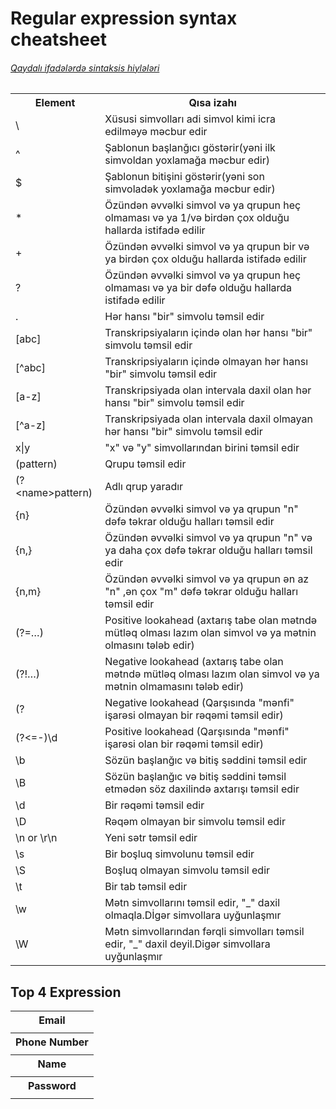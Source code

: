 # Regular expression syntax cheatsheet
###### [Qaydalı ifadələrdə sintaksis hiylələri](https://regexr.com/)

<table>
<tbody>
<tr>
<th>Element</th>
<th>Qısa izahı</th>
</tr>
<tr>
<td>\</td>
<td>Xüsusi simvolları adi simvol kimi icra edilməyə məcbur edir</td>
</tr>
<tr>
<td>^</td>
<td>Şablonun başlanğıcı göstərir(yəni ilk simvoldan yoxlamağa məcbur edir)</td>
</tr>
<tr>
<td>$</td>
<td>Şablonun bitişini göstərir(yəni son simvoladək yoxlamağa məcbur edir)</td>
</tr>
<tr>
<td>*</td>
<td>Özündən əvvəlki simvol və ya qrupun heç olmaması və ya 1/və birdən çox olduğu hallarda istifadə edilir</td>
</tr>
<tr>
<td>+</td>
<td>Özündən əvvəlki simvol və ya qrupun bir və ya birdən çox olduğu hallarda istifadə edilir</td>
</tr>
<tr>
<td>?</td>
<td>Özündən əvvəlki simvol və ya qrupun heç olmaması və ya bir dəfə olduğu hallarda istifadə edilir</td>
</tr>
<tr>
<td>.</td>
<td>Hər hansı "bir" simvolu təmsil edir</td>
</tr>
<tr>
<td>[abc]</td>
<td>Transkripsiyaların içində olan hər hansı "bir" simvolu təmsil edir</td>
</tr>
<tr>
<td>[^abc]</td>
<td>Transkripsiyaların içində olmayan hər hansı "bir" simvolu təmsil edir</td>
</tr>
<tr>
<td>[a-z]</td>
<td>Transkripsiyada olan intervala daxil olan hər hansı "bir" simvolu təmsil edir</td>
</tr>
<tr>
<td>[^a-z]</td>
<td>Transkripsiyada olan intervala daxil olmayan hər hansı "bir" simvolu təmsil edir</td>
</tr>
<tr>
<td>x|y</td>
<td>"x" və "y" simvollarından birini təmsil edir </td>
</tr>
<tr>
<td>(pattern)</td>
<td>Qrupu təmsil edir</td>
</tr>
<tr>
<td>(?&lt;name&gt;pattern)</td>
<td>Adlı qrup yaradır</td>
</tr>
<tr>
<td>{n}</td>
<td>Özündən əvvəlki simvol və ya qrupun "n" dəfə təkrar olduğu halları təmsil edir</td>
</tr>
<tr>
<td>{n,}</td>
<td>Özündən əvvəlki simvol və ya qrupun "n" və ya daha çox dəfə təkrar olduğu halları təmsil edir</td>
</tr>
<tr>
<td>{n,m}</td>
<td>Özündən əvvəlki simvol və ya qrupun ən az "n" ,ən çox "m" dəfə təkrar olduğu halları təmsil edir</td>
</tr>
<tr>
<td>(?=…)</td>
<td>Positive lookahead (axtarış tabe olan mətndə mütləq olması lazım olan simvol və ya mətnin olmasını tələb edir)</td>
</tr>
<tr>
<td>(?!…)</td>
<td>Negative lookahead (axtarış tabe olan mətndə mütləq olması lazım olan simvol və ya mətnin olmamasını tələb edir)</td>
</tr>
<tr>
<td>(?<!-)\d</td>
<td>Negative lookahead (Qarşısında "mənfi" işarəsi olmayan bir rəqəmi təmsil edir)</td>
</tr>
<tr>
<td>(?<=-)\d</td>
<td>Positive lookahead (Qarşısında "mənfi" işarəsi olan bir rəqəmi təmsil edir)</td>
</tr>
<tr>
<td>\b</td>
<td>Sözün başlanğıc və bitiş səddini təmsil edir</td>
</tr>
<tr>
<td>\B</td>
<td>Sözün başlanğıc və bitiş səddini təmsil etmədən söz daxilində axtarışı təmsil edir</td>
</tr>
<tr>
<td>\d</td>
<td>Bir rəqəmi təmsil edir</td>
</tr>
<tr>
<td>\D</td>
<td>Rəqəm olmayan bir simvolu təmsil edir</td>
</tr>
<tr>
<td>\n  or \r\n</td>
<td>Yeni sətr təmsil edir</td>
</tr>
<tr>
<td>\s</td>
<td>Bir boşluq simvolunu təmsil edir</td>
</tr>
<tr>
<td>\S</td>
<td>Boşluq olmayan simvolu təmsil edir</td>
</tr>
<tr>
<td>\t</td>
<td>Bir tab təmsil edir</td>
</tr>
<tr>
<td>\w</td>
<td>Mətn simvollarını təmsil edir, "_" daxil olmaqla.Dİgər simvollara uyğunlaşmır</td>
</tr>
<tr>
<td>\W</td>
<td>Mətn simvollarından fərqli simvolları təmsil edir, "_" daxil deyil.Digər simvollara uyğunlaşmır</td>
</tr>
</tbody>
</table>



<h2>Top 4 Expression</h2>
<table>
    <tbody>
        <tr>
            <th>
                Email
            </th>
        </tr>
        <tr>
            <td>
            </td>
        </tr>
        
<tr>
        <th>
                Phone Number
            </th>
        </tr>
        <tr>
            <td>
            </td>
        </tr>
        
<tr>
            <th>
                Name
            </th>
        </tr>
        <tr>
            <td>
            </td>
        </tr>
        
<tr>
            <th>
                Password
            </th>
        </tr>
        <tr>
            <td>
            </td>
        </tr>
    </tbody>
</table>